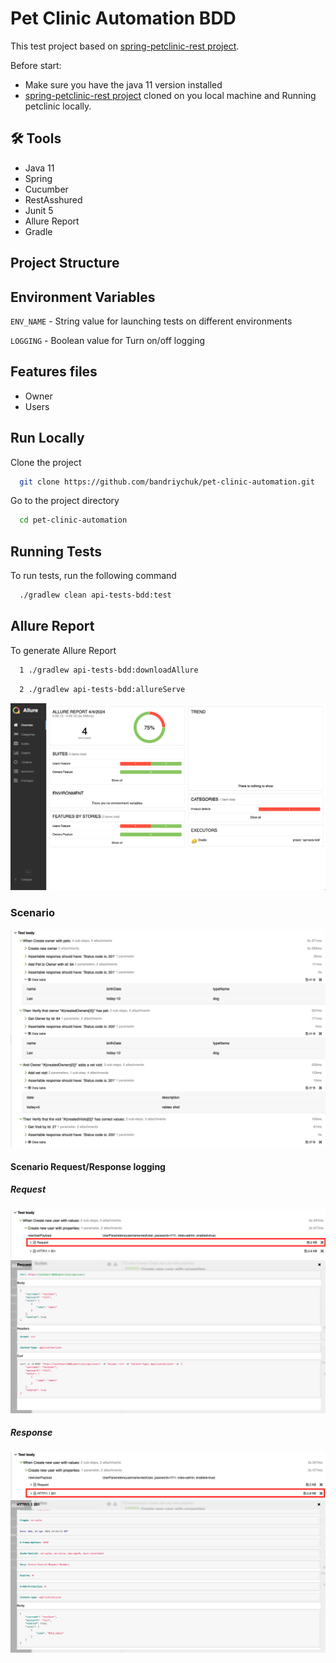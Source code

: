 
# Pet Clinic Automation BDD

This test project based on [spring-petclinic-rest project](https://github.com/spring-petclinic/spring-petclinic-rest).

Before start:
 - Make sure you have the java 11 version installed
 - [spring-petclinic-rest project](https://github.com/spring-petclinic/spring-petclinic-rest) cloned on you local machine and Running petclinic locally.
  


## 🛠 Tools
- Java 11 
- Spring 
- Cucumber 
- RestAsshured 
- Junit 5
- Allure Report 
- Gradle


##  Project Structure
## Environment Variables

`ENV_NAME` - String value for launching tests on different environments

`LOGGING` - Boolean value for Turn on/off logging


## Features files

- Owner
- Users


## Run Locally

Clone the project

```bash
  git clone https://github.com/bandriychuk/pet-clinic-automation.git
```

Go to the project directory

```bash
  cd pet-clinic-automation
```



## Running Tests

To run tests, run the following command

```bash
  ./gradlew clean api-tests-bdd:test
```


## Allure Report
To generate Allure Report

```bash
  1 ./gradlew api-tests-bdd:downloadAllure
```
```bash
  2 ./gradlew api-tests-bdd:allureServe
```
![Screenshot 2024-04-04 at 01.01.09.png](api-tests-bdd%2Fsrc%2Ftest%2Fresources%2FreadmeImages%2FScreenshot%202024-04-04%20at%2001.01.09.png)

### Scenario

![Screenshot 2024-04-04 at 01.02.48.png](api-tests-bdd%2Fsrc%2Ftest%2Fresources%2FreadmeImages%2FScreenshot%202024-04-04%20at%2001.02.48.png)

#### Scenario Request/Response logging

##### Request
![Screenshot 2024-04-04 at 01.05.20.png](api-tests-bdd%2Fsrc%2Ftest%2Fresources%2FreadmeImages%2FScreenshot%202024-04-04%20at%2001.05.20.png)
![Screenshot 2024-04-04 at 01.04.55.png](api-tests-bdd%2Fsrc%2Ftest%2Fresources%2FreadmeImages%2FScreenshot%202024-04-04%20at%2001.04.55.png)

##### Response
![Screenshot 2024-04-04 at 01.06.20.png](api-tests-bdd%2Fsrc%2Ftest%2Fresources%2FreadmeImages%2FScreenshot%202024-04-04%20at%2001.06.20.png)
![Screenshot 2024-04-04 at 01.06.59.png](api-tests-bdd%2Fsrc%2Ftest%2Fresources%2FreadmeImages%2FScreenshot%202024-04-04%20at%2001.06.59.png)